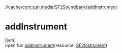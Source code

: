 //[cache](../../../index.md)/[com.sun.media](../index.md)/[SF2Soundbank](index.md)/[addInstrument](add-instrument.md)

# addInstrument

[jvm]\
open fun [addInstrument](add-instrument.md)(resource: [SF2Instrument](../-s-f2-instrument/index.md))
